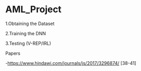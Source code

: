 # AML_Project

1.Obtaining the Dataset


2.Training the DNN


3.Testing (V-REP/IRL)


Papers

-https://www.hindawi.com/journals/js/2017/3296874/
 [38-41]
